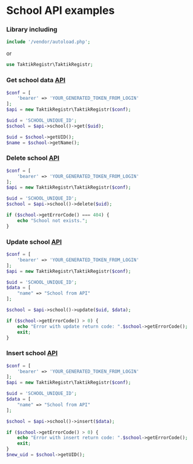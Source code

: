# School API examples
### Library including
```php
include '/vendor/autoload.php';
```
or
```php
use TaktikRegistr\TaktikRegistr;
```

### Get school data [API](https://registr.etaktik.cz/docs#operation/get-school)
```php
$conf = [
    'bearer' => 'YOUR_GENERATED_TOKEN_FROM_LOGIN'
];
$api = new TaktikRegistr\TaktikRegistr($conf);

$uid = 'SCHOOL_UNIQUE_ID';
$school = $api->school()->get($uid);

$uid = $school->getUID();
$name = $school->getName();
```
### Delete school [API](https://registr.etaktik.cz/docs#operation/delete-school)
```php
$conf = [
    'bearer' => 'YOUR_GENERATED_TOKEN_FROM_LOGIN'
];
$api = new TaktikRegistr\TaktikRegistr($conf);

$uid = 'SCHOOL_UNIQUE_ID';
$school = $api->school()->delete($uid);

if ($school->getErrorCode() === 404) {
    echo "School not exists.";
}
```
### Update school [API](https://registr.etaktik.cz/docs#operation/update-school)
```php
$conf = [
    'bearer' => 'YOUR_GENERATED_TOKEN_FROM_LOGIN'
];
$api = new TaktikRegistr\TaktikRegistr($conf);

$uid = 'SCHOOL_UNIQUE_ID';
$data = [
    "name" => "School from API"
];

$school = $api->school()->update($uid, $data);

if ($school->getErrorCode() > 0) {
    echo "Error with update return code: ".$school->getErrorCode();
    exit;
}
```
### Insert school [API](https://registr.etaktik.cz/docs#operation/insert-school)
```php
$conf = [
    'bearer' => 'YOUR_GENERATED_TOKEN_FROM_LOGIN'
];
$api = new TaktikRegistr\TaktikRegistr($conf);

$uid = 'SCHOOL_UNIQUE_ID';
$data = [
    "name" => "School from API"
];

$school = $api->school()->insert($data);

if ($school->getErrorCode() > 0) {
    echo "Error with insert return code: ".$school->getErrorCode();
    exit;
}
$new_uid = $school->getUID();
```